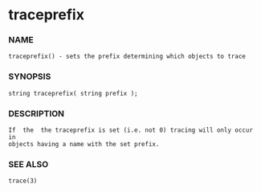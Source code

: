 # traceprefix

### NAME

    traceprefix() - sets the prefix determining which objects to trace

### SYNOPSIS

    string traceprefix( string prefix );

### DESCRIPTION

    If  the  the traceprefix is set (i.e. not 0) tracing will only occur in
    objects having a name with the set prefix.

### SEE ALSO

    trace(3)

